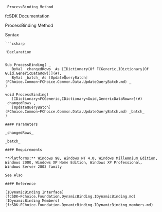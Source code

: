 ﻿     ProcessBinding Method                                                   

fcSDK Documentation

ProcessBinding Method

Syntax

```vbnet
```csharp

'Declaration
 

Sub ProcessBinding( _
   ByVal _changedRows_ As [IDictionary(Of FCGeneric,IDictionary(Of Guid,GenericDataRow))](#), _
   ByVal _batch_ As [UpdateQueryBatch](FChoice.Common~FChoice.Common.Data.UpdateQueryBatch.md) _
) 

void ProcessBinding( 
   [IDictionary<FCGeneric,IDictionary<Guid,GenericDataRow>>](#) _changedRows_,
   [UpdateQueryBatch](FChoice.Common~FChoice.Common.Data.UpdateQueryBatch.md) _batch_
)

#### Parameters

_changedRows_

_batch_

#### Requirements

**Platforms:** Windows 98, Windows NT 4.0, Windows Millennium Edition, Windows 2000, Windows XP Home Edition, Windows XP Professional, Windows Server 2003 family

See Also

#### Reference

[IDynamicBinding Interface](fcSDK~FChoice.Foundation.DynamicBinding.IDynamicBinding.md)  
[IDynamicBinding Members](fcSDK~FChoice.Foundation.DynamicBinding.IDynamicBinding_members.md)
